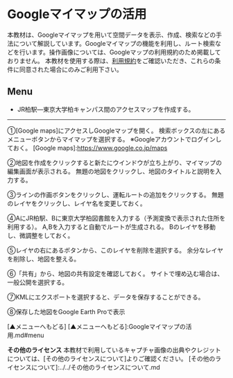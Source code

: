 # Googleマイマップの活用
本教材は、Googleマイマップを用いて空間データを表示、作成、検索などの手法について解説しています。Googleマイマップの機能を利用し、ルート検索などを行います。操作画像については、Googleマップの利用規約のため掲載しておりません。
本教材を使用する際は、[利用規約]をご確認いただき、これらの条件に同意された場合にのみご利用下さい。

[利用規約]:../../../../master/利用規約.md

**Menu**
------

* JR柏駅―東京大学柏キャンパス間のアクセスマップを作成する。


--------


①[Google maps]にアクセスしGoogleマップを開く。
検索ボックスの左にあるメニューボタンからマイマップを選択する。
※Googleアカウントでログインしておく。
[Google maps]:<https://www.google.co.jp/maps>


②地図を作成をクリックすると新たにウインドウが立ち上がり、マイマップの編集画面が表示される。
無題の地図をクリックし、地図のタイトルと説明を入力する。


③ラインの作画ボタンをクリックし、運転ルートの追加をクリックする。
無題のレイヤをクリックし、レイヤ名を変更しておく。


④AにJR柏駅、Bに東京大学柏図書館を入力する（予測変換で表示された住所を利用する）。
A,Bを入力すると自動でルートが生成される。
Bのレイヤを移動し、微調整をしておく。


⑤レイヤの右にあるボタンから、このレイヤを削除を選択する。
余分なレイヤを削除し、地図を整える。


⑥「共有」から、地図の共有設定を確認しておく。
サイトで埋め込む場合は、一般公開を選択する。


⑦KMLにエクスポートを選択すると、データを保存することができる。


⑧保存した地図をGoogle Earth Proで表示

[▲メニューへもどる]
[▲メニューへもどる]:Googleマイマップの活用.md#menu

**その他のライセンス**
本教材で利用しているキャプチャ画像の出典やクレジットについては、[その他のライセンスについて]よりご確認ください。
[その他のライセンスについて]:../../その他のライセンスについて.md
